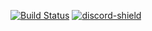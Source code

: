 [discord-invite]: https://discord.gg/HedMWfZ
[discord-shield]: https://discordapp.com/api/guilds/702854497000751166/widget.png?style=shield
[![Build Status](http://ci.learn-java.org:8080/buildStatus/icon?job=Cannot-Find-Symbol%2Flearn-java-bot%2Fjenkins-test)](http://ci.learn-java.org:8080/job/Cannot-Find-Symbol/job/learn-java-bot/job/jenkins-test/)
[ ![discord-shield][] ][discord-invite]